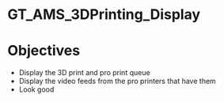 # GT_AMS_3DPrinting_Display
<h1>Objectives</h1>
<ul>
  <li>Display the 3D print and pro print queue</li>
  <li>Display the video feeds from the pro printers that have them</li>
  <li>Look good</li>
</ul>
